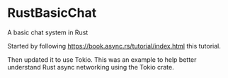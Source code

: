 # RustBasicChat
A basic chat system in Rust

Started by following https://book.async.rs/tutorial/index.html this tutorial.

Then updated it to use Tokio.
This was an example to help better understand Rust async networking using the Tokio crate.
